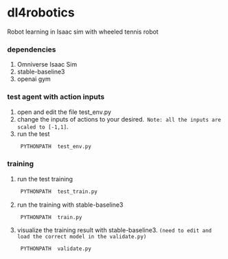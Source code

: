 # dl4robotics
Robot learning in Isaac sim with wheeled tennis robot

### dependencies

1. Omniverse Isaac Sim
2. stable-baseline3
3. openai gym

### test agent with action inputs
1. open and edit the file test_env.py
2. change the inputs of actions to your desired.` Note: all the inputs are scaled to [-1,1]`.
3. run the test
   ```bash
    PYTHONPATH  test_env.py
    ```

###  training

1. run the test training
   ```bash
    PYTHONPATH  test_train.py
    ```
2. run the training with stable-baseline3
   ```bash
    PYTHONPATH  train.py
    ```
3. visualize the training result with stable-baseline3. `(need to edit and load the correct model in the validate.py)`
   ```bash
    PYTHONPATH  validate.py
    ```